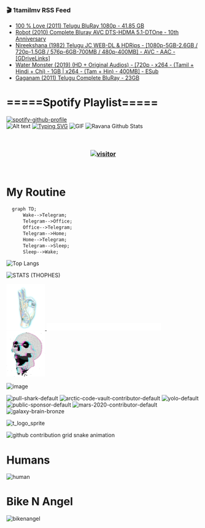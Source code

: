 ### 🎬 1tamilmv RSS Feed

<!-- BLOG-POST-LIST:START -->
- [100 % Love &lpar;2011&rpar; Telugu BluRay 1080p - 41.85 GB](https://www.1tamilmv.space/index.php?/forums/topic/164766-100-love-2011-telugu-bluray-1080p-4185-gb/&do=findComment&comment=329385)
- [Robot &lpar;2010&rpar; Complete Bluray AVC DTS-HDMA 5.1-DTOne - 10th Anniversary](https://www.1tamilmv.space/index.php?/forums/topic/164765-robot-2010-complete-bluray-avc-dts-hdma-51-dtone-10th-anniversary/&do=findComment&comment=329384)
- [Nireekshana &lpar;1982&rpar; Telugu JC WEB-DL &amp; HDRips - [1080p-5GB-2.6GB / 720p-1.5GB / 576p-6GB-700MB / 480p-400MB] - AVC - AAC - [GDriveLinks]](https://www.1tamilmv.space/index.php?/forums/topic/164740-nireekshana-1982-telugu-jc-web-dl-hdrips-1080p-5gb-26gb-720p-15gb-576p-6gb-700mb-480p-400mb-avc-aac-gdrivelinks/&do=findComment&comment=329383)
- [Water Monster &lpar;2019&rpar; &lpar;HD + Original Audios&rpar; - [720p - x264 - &lpar;Tamil + Hindi + Chi&rpar; - 1GB | x264 - &lpar;Tam + Hin&rpar; - 400MB] - ESub](https://www.1tamilmv.space/index.php?/forums/topic/164536-water-monster-2019-hd-original-audios-720p-x264-tamil-hindi-chi-1gb-x264-tam-hin-400mb-esub/&do=findComment&comment=329382)
- [Gaganam &lpar;2011&rpar; Telugu Complete BluRay - 23GB](https://www.1tamilmv.space/index.php?/forums/topic/164764-gaganam-2011-telugu-complete-bluray-23gb/&do=findComment&comment=329381)
<!-- BLOG-POST-LIST:END -->

# =====Spotify Playlist=====
[![spotify-github-profile](https://spotify-github-profile.vercel.app/api/view?uid=31rfzgmuvvewegdlxvlev4ynz4vu&cover_image=true&theme=default&bar_color=53b14f&bar_color_cover=true)](https://ravana69.github.io/rss)
</br>
![Alt text](https://spotify-recently-played-readme.vercel.app/api?user=31rfzgmuvvewegdlxvlev4ynz4vu)
[![Typing SVG](https://readme-typing-svg.herokuapp.com?color=%2336BCF7&center=true&vCenter=true&multiline=true&height=81&lines=I+AM+RAVANA;CONTACT+ME+ON+TELEGRAM%3A+%40R4V4N4)](https://git.io/typing-svg)
<img align="centre" height="400px" width="490px" alt="GIF" src="https://github.com/ravana69/ravana69/blob/master/rvm.gif" />
![Ravana Github Stats](https://github-readme-stats.vercel.app/api?username=ravana69&&show_icons=true&theme=radical)

<br />
<h3 align="center"> <a href="https://t.me/r4v4n4"><img src="https://profile-counter.glitch.me/ravana69/count.svg" alt="visitor" width="600"></a> </h3>
</br>

<H1>My Routine</H1>

```mermaid
  graph TD;
      Wake-->Telegram;
      Telegram-->Office;
      Office-->Telegram;
      Telegram-->Home;
      Home-->Telegram;
      Telegram-->Sleep;
      Sleep-->Wake;
```
![Top Langs](https://github-readme-stats.vercel.app/api/top-langs/?username=ravana69&&show_icons=true&theme=radical)

![STATS (THOPHES)](https://github-profile-trophy.vercel.app/?username=ravana69&theme=gruvbox&margin-w=10&margin-h=15&column=8)
<br />
<p align="left">
    <a href="#">
        <img width="20%" src="./assets/images/hand.gif" alt="" />
    </a>
    <a href="#">
        <img width="59%" src="./assets/images/spacer.png" alt="" >
    </a>
    <a href="#">
        <img width="20%" src="./assets/images/skull.gif" alt="" />
    </a>
</p>


![image](https://user-images.githubusercontent.com/47528708/175298537-0623dc00-7b1a-4ec1-b5b1-71768763a234.png)

<img width="148" alt="pull-shark-default" src="https://user-images.githubusercontent.com/47528708/176419715-70981865-4dc6-489a-8a1a-06842db67b15.gif"> <img width="148" alt="arctic-code-vault-contributor-default" src="https://user-images.githubusercontent.com/47528708/175267501-e1fbbb8f-c2b2-4882-b865-2ac4debef26c.png"> <img width="148" alt="yolo-default" src="https://user-images.githubusercontent.com/47528708/175267654-281a1880-1129-4b7b-bf2f-de5dd2bc5afa.png"> <img width="148" alt="public-sponsor-default" src="https://user-images.githubusercontent.com/47528708/175268448-2e78cc75-fb25-4d76-bd22-7df520446b45.png"> <img width="148" alt="mars-2020-contributor-default" src="https://user-images.githubusercontent.com/47528708/175268475-de6d987a-3be9-4353-86a5-23b422559355.png"> <img width="148" alt="galaxy-brain-bronze" src="https://user-images.githubusercontent.com/47528708/176419717-e2fdca8b-0fdc-47dd-9511-a7ff52178a33.gif">

![t_logo_sprite](https://user-images.githubusercontent.com/47528708/175293007-21ff1792-1fca-4be3-bcae-12fdc3aa414f.svg)

![github contribution grid snake animation](https://raw.githubusercontent.com/ravana69/ravana69/output/github-contribution-grid-snake-dark.svg#gh-dark-mode-only)

# Humans
<img width="170" alt="human" src="https://user-images.githubusercontent.com/47528708/176413829-c142d478-1c96-4c3c-a2a4-2dd35374c335.gif">

# Bike N Angel
<img width="170" alt="bikenangel" src="https://user-images.githubusercontent.com/47528708/176616968-3a44f91e-8016-477c-9bb5-c4689a1adbee.gif">


